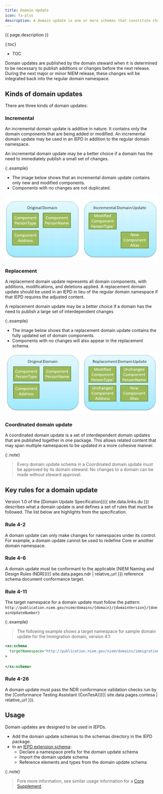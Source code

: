 ```yaml
---
title: Domain Update
icon: fa-plus
description: A domain update is one or more schemas that constitute changes to a NIEM domain outside of the standard NIEM release cycle.
---
```


{{ page.description }}

{:toc}
- TOC

Domain updates are published by the domain steward when it is determined to be necessary to publish additions or changes before the next release.  During the next major or minor NIEM release, these changes will be integrated back into the regular domain namespace.

## Kinds of domain updates

There are three kinds of domain updates:

### Incremental

An incremental domain update is additive in nature.  It contains only the domain components that are being added or modified.  An incremental domain update may be used in an IEPD in addition to the regular domain namespace.

An incremental domain update may be a better choice if a domain has the need to immediately publish a small set of changes.

{:.example}
- The image below shows that an incremental domain update contains only new and modified components.
- Components with no changes are not duplicated.

![Incremental example](assets/incremental.png)

### Replacement

A replacement domain update represents all domain components, with additions, modifications, and deletions applied.  A replacement domain update should be used in an IEPD in lieu of the regular domain namespace if that IEPD requires the adjusted content.

A replacement domain update may be a better choice if a domain has the need to publish a large set of interdependent changes

{:.example}
- The image below shows that a replacement domain update contains the fully updated set of domain components.
- Components with no changes will also appear in the replacement schema.

![Replacement example](assets/replacement.png)

### Coordinated domain update

A coordinated domain update is a set of interdependent domain updates that are published together in one package.  This allows related content that may span multiple namespaces to be updated in a more cohesive manner.

{:.note}
> Every domain update schema in a Coordinated domain update must be approved by its domain steward.  No changes to a domain can be made without steward approval.

## Key rules for a domain update

Version 1.0 of the [Domain Update Specification]({{ site.data.links.du }}) describes what a domain update is and defines a set of rules that must be followed.  The list below are highlights from the specification.

### Rule 4-2

A domain update can only make changes for namespaces under its control.  For example, a domain update cannot be used to redefine Core or another domain namespace.

### Rule 4-6

A domain update must be conformant to the applicable [NIEM Naming and Design Rules (NDR)]({{ site.data.pages.ndr | relative_url }}) reference schema document conformance target.

### Rule 4-11

The target namespace for a domain update must follow the pattern: `http://publication.niem.gov/niem/domains/{domain}/{domainVersion}/{domainUpdateNumber}`

{:.example}
> The following example shows a target namespace for sample domain update for the Immigration domain, version 4.1:

```xml
<xs:schema
  targetNamespace="http://publication.niem.gov/niem/domains/immigration/4.1/1"
>

</xs:schema>
```

### Rule 4-26

A domain update must pass the NDR conformance validation checks run by the [Conformance Testing Assistant (ConTesA)]({{ site.data.pages.contesa | relative_url }}).

## Usage

Domain updates are designed to be used in IEPDs.

- Add the domain update schemas to the schemas directory in the IEPD package.
- In an [IEPD extension schema](../../iepd/artifacts/extension-schema):
  - Declare a namespace prefix for the domain update schema
  - Import the domain update schema
  - Reference elements and types from the domain update schema

{:.note}
> Fore more information, see similar usage information for a [Core Supplement](../core-supplement).
